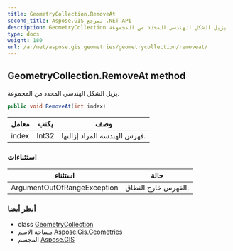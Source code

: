 ```yaml
---
title: GeometryCollection.RemoveAt
second_title: Aspose.GIS لمرجع .NET API
description: GeometryCollection طريقة. يزيل الشكل الهندسي المحدد من المجموعة.
type: docs
weight: 180
url: /ar/net/aspose.gis.geometries/geometrycollection/removeat/
---
```

## GeometryCollection.RemoveAt method

يزيل الشكل الهندسي المحدد من المجموعة.

```csharp
public void RemoveAt(int index)
```

| معامل | يكتب | وصف |
| --- | --- | --- |
| index | Int32 | فهرس الهندسة المراد إزالتها. |

### استثناءات

| استثناء | حالة |
| --- | --- |
| ArgumentOutOfRangeException | الفهرس خارج النطاق. |

### أنظر أيضا

* class [GeometryCollection](../)
* مساحة الاسم [Aspose.Gis.Geometries](../../geometrycollection/)
* المجسم [Aspose.GIS](../../../)


